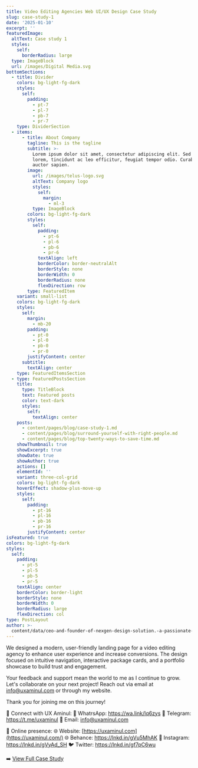 ```yaml
---
title: Video Editing Agencies Web UI/UX Design Case Study
slug: case-study-1
date: '2025-01-10'
excerpt: ''
featuredImage:
  altText: Case study 1
  styles:
    self:
      borderRadius: large
  type: ImageBlock
  url: /images/Digital Media.svg
bottomSections:
  - title: Divider
    colors: bg-light-fg-dark
    styles:
      self:
        padding:
          - pt-7
          - pl-7
          - pb-7
          - pr-7
    type: DividerSection
  - items:
      - title: About Company
        tagline: This is the tagline
        subtitle: >-
          Lorem ipsum dolor sit amet, consectetur adipiscing elit. Sed ante
          lorem, tincidunt ac leo efficitur, feugiat tempor odio. Curabitur at
          auctor sapien.
        image:
          url: /images/telus-logo.svg
          altText: Company logo
          styles:
            self:
              margin:
                - ml-3
          type: ImageBlock
        colors: bg-light-fg-dark
        styles:
          self:
            padding:
              - pt-6
              - pl-6
              - pb-6
              - pr-6
            textAlign: left
            borderColor: border-neutralAlt
            borderStyle: none
            borderWidth: 0
            borderRadius: none
            flexDirection: row
        type: FeaturedItem
    variant: small-list
    colors: bg-light-fg-dark
    styles:
      self:
        margin:
          - mb-20
        padding:
          - pt-0
          - pl-0
          - pb-0
          - pr-0
        justifyContent: center
      subtitle:
        textAlign: center
    type: FeaturedItemsSection
  - type: FeaturedPostsSection
    title:
      type: TitleBlock
      text: Featured posts
      color: text-dark
      styles:
        self:
          textAlign: center
    posts:
      - content/pages/blog/case-study-1.md
      - content/pages/blog/surround-yourself-with-right-people.md
      - content/pages/blog/top-twenty-ways-to-save-time.md
    showThumbnail: true
    showExcerpt: true
    showDate: true
    showAuthor: true
    actions: []
    elementId: ''
    variant: three-col-grid
    colors: bg-light-fg-dark
    hoverEffect: shadow-plus-move-up
    styles:
      self:
        padding:
          - pt-16
          - pl-16
          - pb-16
          - pr-16
        justifyContent: center
isFeatured: true
colors: bg-light-fg-dark
styles:
  self:
    padding:
      - pt-5
      - pl-5
      - pb-5
      - pr-5
    textAlign: center
    borderColor: border-light
    borderStyle: none
    borderWidth: 0
    borderRadius: large
    flexDirection: col
type: PostLayout
author: >-
  content/data/ceo-and-founder-of-nexgen-design-solution.-a-passionate-ui/ux-designer-specializing-in-saas-product-design-crafting-intuitive-and-engaging-digital-experiences-with-expertise-in-figma-and-spline..json
---
```

We designed a modern, user-friendly landing page for a video editing agency to enhance user experience and increase conversions. The design focused on intuitive navigation, interactive package cards, and a portfolio showcase to build trust and engagement.

Your feedback and support mean the world to me as I continue to grow. Let's collaborate on your next project! Reach out via email at <info@uxaminul.com> or through my website.

Thank you for joining me on this journey!

🔗 Connect with UX Aminul:
📲 WhatrsApp: <https://wa.link/lq6zys>
📲 Telegram: <https://t.me/uxaminul>
📧 Email: [info@uxaminul.com](mailto:haqaamin@gmail.com)

🔗 Online presence:
🌐 Website: [https://uxaminul.com](https://uxaminul.com/)
🌐 Behance: <https://lnkd.in/gVu5MhAK>
📸 Instagram: <https://lnkd.in/gVyAd_SH>
🐦 Twitter: <https://lnkd.in/gf7pC6wu>

➡️ [View Full Case Study](https://www.behance.net/gallery/215628793/Video-Editing-Agencys-Landing-Pages-UI-UX-Design)
